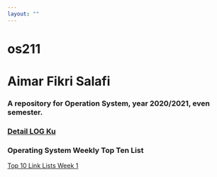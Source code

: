 ```yaml
---
layout: ""
---
```



# os211
# Aimar Fikri Salafi
###  A repository for Operation System, year 2020/2021, even semester.

### [Detail LOG Ku](https://github.com/Night1010/os211/blob/master/TXT/mylog.txt ) 


### Operating System Weekly Top Ten List
 [Top 10 Link Lists Week 1](w01/)

